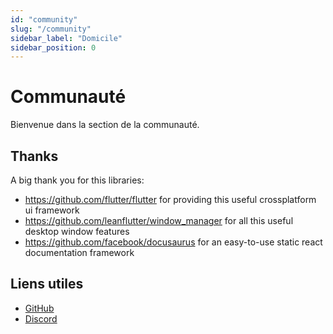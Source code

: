 ```yaml
---
id: "community"
slug: "/community"
sidebar_label: "Domicile"
sidebar_position: 0
---
```


# Communauté

Bienvenue dans la section de la communauté.

## Thanks

A big thank you for this libraries:

* <https://github.com/flutter/flutter> for providing this useful crossplatform ui framework
* <https://github.com/leanflutter/window_manager> for all this useful desktop window features
* <https://github.com/facebook/docusaurus> for an easy-to-use static react documentation framework

## Liens utiles

* [GitHub](https://github.com/LinwoodCloud/Butterfly)
* [Discord](https://go.linwood.dev/discord)
